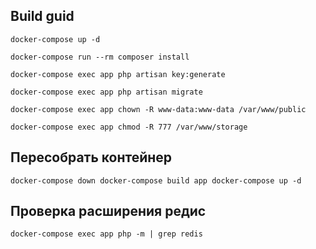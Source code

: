 ## Build guid

`docker-compose up -d`

`docker-compose run --rm composer install`

`docker-compose exec app php artisan key:generate`

`docker-compose exec app php artisan migrate`

`
docker-compose exec app chown -R www-data:www-data /var/www/public
`

`
docker-compose exec app chmod -R 777 /var/www/storage
`

## Пересобрать контейнер
`docker-compose down
docker-compose build app
docker-compose up -d`

## Проверка расширения редис
`docker-compose exec app php -m | grep redis`
